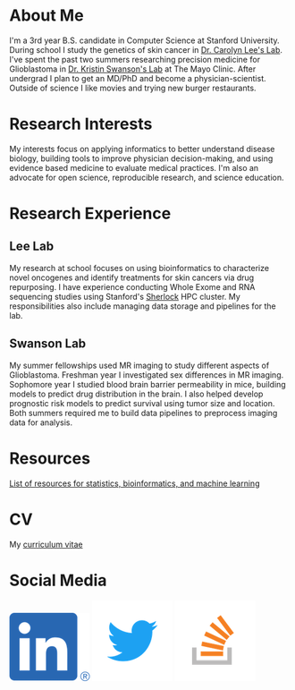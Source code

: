 # About Me
I'm a 3rd year B.S. candidate in Computer Science at Stanford University.
During school I study the genetics of skin cancer in 
[Dr. Carolyn Lee's Lab](https://leelab.stanford.edu). I've spent the past two
summers researching precision medicine for Glioblastoma
in [Dr. Kristin Swanson's Lab](http://mathematicalneurooncology.org) at The Mayo Clinic.
After undergrad I plan to get an MD/PhD and become a physician-scientist.
Outside of science I like movies and trying new burger
restaurants.

# Research Interests
My interests focus on applying informatics to better understand disease biology, 
building tools to improve physician decision-making, and using evidence based
medicine to evaluate medical practices. I'm also an advocate for open science,
reproducible research, and science education. 

# Research Experience
## Lee Lab
My research at school focuses on using bioinformatics to characterize
novel oncogenes and identify treatments for skin cancers via drug repurposing.
I have experience conducting Whole Exome and RNA sequencing studies using
Stanford's [Sherlock](https://www.sherlock.stanford.edu/docs/overview/introduction/)
HPC cluster. My responsibilities also include managing data storage and pipelines
for the lab.
## Swanson Lab
My summer fellowships used MR imaging to study different aspects of Glioblastoma.
Freshman year I investigated sex differences in MR imaging. Sophomore year I studied 
blood brain barrier permeability in mice, building models to 
predict drug distribution in the brain. I also helped develop prognostic risk models
to predict survival using tumor size and location. Both summers required me to build
data pipelines to preprocess imaging data for analysis.

# Resources
[List of resources for statistics, bioinformatics, and machine learning](https://github.com/tjbencomo/notes/blob/master/methods_resources.md)

# CV
My [curriculum vitae](tomas_bencomo_cv.pdf)

# Social Media
[![](/assets/LI-In-Bug.png)](https://www.linkedin.com/in/tomasbencomo/)
[![](/assets/Twitter_Logo_Blue.png)](https://twitter.com/BencomoTomas)
[![](/assets/stack-overflow-logo.png)](https://stats.stackexchange.com/users/246432/tomas-bencomo?tab=profile)
